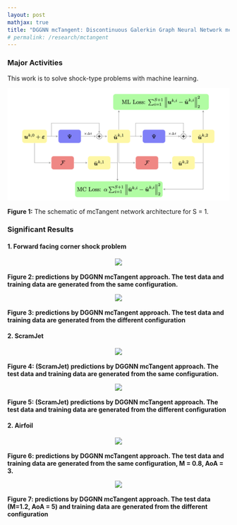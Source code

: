 ```yaml
---
layout: post
mathjax: true
title: "DGGNN mcTangent: Discontinuous Galerkin Graph Neural Network mcTangent Learning Slope for Shock Type Problems"
# permalink: /research/mctangent
---
```


### Major Activities 
This work is to solve shock-type problems with machine learning.

<p align="center">
<img src="/assets/figures/hainguyen/mctangent_0.png">
<figcaption><b>Figure 1:</b> The schematic of mcTangent network architecture for S = 1.</figcaption>
</p>

### Significant Results
#### 1. Forward facing corner shock problem

<p align="center">
<img src="/assets/figures/hainguyen/2D_Euler_forth_same_mesh.gif">
<figcaption><b>Figure 2: predictions by DGGNN mcTangent approach. The test data and training data are generated from the same configuration.</figcaption>
</p>

<p align="center">
<img src="/assets/figures/hainguyen/2D_Euler_forth_different_mesh.gif">
<figcaption><b>Figure 3: predictions by DGGNN mcTangent approach. The test data and training data are generated from the different configuration</figcaption>
</p>


#### 2. ScramJet

<p align="center">
<img src="/assets/figures/hainguyen/2D_Euler_scram_jet_same_mesh_Mach3.gif">
<figcaption><b>Figure 4: (ScramJet) predictions by DGGNN mcTangent approach. The test data and training data are generated from the same configuration.</figcaption>
</p>

<p align="center">
<img src="/assets/figures/hainguyen/2D_Euler_scram_jet_different_mesh_Mach3.gif">
<figcaption><b>Figure 5: (ScramJet) predictions by DGGNN mcTangent approach. The test data and training data are generated from the different configuration</figcaption>
</p>


#### 2. Airfoil

<p align="center">
<img src="/assets/figures/hainguyen/2D_Euler_Airfoil_Mach08_AoA3.gif">
<figcaption><b>Figure 6: predictions by DGGNN mcTangent approach. The test data and training data are generated from the same configuration, M = 0.8, AoA = 3.</figcaption>
</p>

<p align="center">
<img src="/assets/figures/hainguyen/2D_Euler_Airfoil_Mach1p2_AoA5.gif">
<figcaption><b>Figure 7: predictions by DGGNN mcTangent approach. The test data (M=1.2, AoA = 5) and training data are generated from the different configuration</figcaption>
</p>



